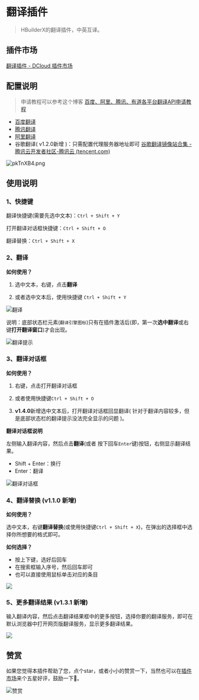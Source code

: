 ﻿

# 翻译插件

> HBuilderX的翻译插件，中英互译。

## 插件市场

[翻译插件 - DCloud 插件市场](https://ext.dcloud.net.cn/plugin?id=19421)

## 配置说明

> 申请教程可以参考这个博客 [百度、阿里、腾讯、有道各平台翻译API申请教程](https://blog.csdn.net/weixin_44253490/article/details/126365385)
- [百度翻译](https://api.fanyi.baidu.com/product/11)
- [腾讯翻译](https://cloud.tencent.com/product/tmt)
- [阿里翻译](https://www.aliyun.com/product/ai/base_alimt?source=5176.11533457&userCode=wsnup3vv)
- 谷歌翻译( v1.2.0新增 )：只需配置代理服务器地址即可 [谷歌翻译镜像站合集 - 腾讯云开发者社区-腾讯云 (tencent.com)](https://cloud.tencent.com/developer/news/1478660)

![pkTnXB4.png](https://s21.ax1x.com/2024/07/26/pkbjHnP.png)

## 使用说明

### 1、快捷键

翻译快捷键(需要先选中文本)：`Ctrl + Shift + Y`

打开翻译对话框快捷键：`Ctrl + Shift + O`

翻译替换：`Ctrl + Shift + X`

### 2、翻译

**如何使用？**

1. 选中文本，右键，点击**翻译**

2. 或者选中文本后，使用快捷键 `Ctrl + Shift + Y`

![翻译](https://s21.ax1x.com/2024/07/19/pkT3rqK.png)

说明：底部状态栏元素(`翻译引擎图标`)只有在插件激活后(即，第一次**选中翻译**或右键**打开翻译窗口**)才会出现。

![翻译提示](https://s21.ax1x.com/2024/07/20/pkTYfk8.png)

### 3、翻译对话框

**如何使用？**

1. 右键，点击打开翻译对话框

2. 或者使用快捷键`Ctrl + Shift + O`
3. **v1.4.0**新增选中文本后，打开翻译对话框回显翻译( 针对于翻译内容较多，但是底部状态栏的翻译提示没法完全显示的问题 )。

**翻译对话框说明**

左侧输入翻译内容，然后点击**翻译**(或者 按下回车`Enter`键)按钮，右侧显示翻译结果。

- Shift + Enter：换行
- Enter：翻译

![翻译对话框](https://s21.ax1x.com/2024/07/19/pkTQRGn.png)

### 4、翻译替换 (v1.1.0 新增)

**如何使用？**

选中文本，右键**翻译替换**(或使用快捷键`Ctrl + Shift + X`)，在弹出的选择框中选择你所想要的格式即可。

**如何选择？**

- 按上下键，选好后回车
- 在搜索框输入序号，然后回车即可
- 也可以直接使用鼠标单击对应的条目

![](https://s21.ax1x.com/2024/07/23/pkHZJ1K.png)

### 5、更多翻译结果 (v1.3.1 新增)

输入翻译内容，然后点击翻译结果框中的更多按钮，选择你要的翻译服务，即可在默认浏览器中打开网页版翻译服务，显示更多翻译结果。

![](https://s21.ax1x.com/2024/08/01/pkX6E6J.png)

## 赞赏

如果您觉得本插件帮助了您，点个star，或者小小的赞赏一下，当然也可以在[插件市场](https://ext.dcloud.net.cn/plugin?id=19421)来个五星好评，鼓励一下🐶。

![赞赏](https://qmcx-ming.github.io/static/pay.png)
